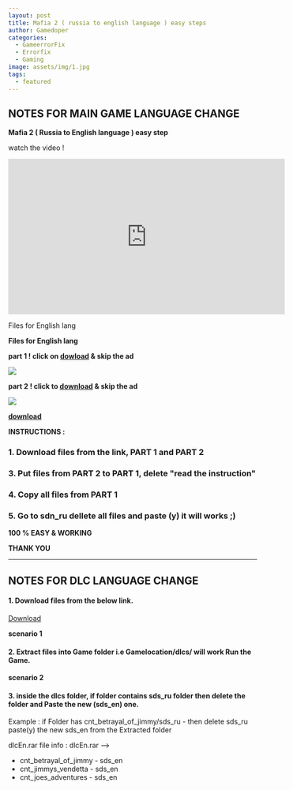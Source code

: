 ```yaml
---
layout: post
title: Mafia 2 ( russia to english language ) easy steps
author: Gamedoper
categories:
  - GameerrorFix
  - Errorfix
  - Gaming
image: assets/img/1.jpg
tags:
  - featured
---
```


## NOTES FOR MAIN GAME LANGUAGE CHANGE

**Mafia 2 ( Russia to English language ) easy step**

watch the video \!

<iframe width="560" height="315" src="https://www.youtube.com/embed/S9UhaHJS8R4" frameborder="0" allow="accelerometer; autoplay; encrypted-media; gyroscope; picture-in-picture" allowfullscreen=""></iframe>

Files for English lang

**Files for English lang**

**part 1 \! click on [dowload](http://www.mediafire.com/download/2xr2xjgdbda4o5u/PART+1.zip) & skip the ad**

**[![](https://camo.githubusercontent.com/504334f3967c4810038866e52853b879a70061b8/68747470733a2f2f342e62702e626c6f6773706f742e636f6d2f2d76595679446573594139672f566978744d6b464d625a492f41414141414141414161732f3678756b7968495a6161512f733230302f446f776e6c616f642e706e67)](http://j.gs/7Ewl)**

**part 2 \! click to [download](http://www.mediafire.com/file/ujbh9j3ho2sp6b3/PART_2.zip) & skip the ad**

[![](https://camo.githubusercontent.com/504334f3967c4810038866e52853b879a70061b8/68747470733a2f2f342e62702e626c6f6773706f742e636f6d2f2d76595679446573594139672f566978744d6b464d625a492f41414141414141414161732f3678756b7968495a6161512f733230302f446f776e6c616f642e706e67)](http://j.gs/8skZ)

**[download](http://j.gs/8skZ)**

**INSTRUCTIONS :**

### 1\. Download files from the link, PART 1 and PART 2

### 3\. Put files from PART 2 to PART 1, delete "read the instruction"

### 4\. Copy all files from PART 1

### 5\. Go to sdn\_ru dellete all files and paste (y) it will works ;)

**100 % EASY & WORKING**

**THANK YOU**

---

## NOTES FOR DLC LANGUAGE CHANGE

#### 1\. Download files from the below link.

[Download](http://www.mediafire.com/file/ae0of9zks1v488u/dlcEn.rar/file)

**scenario 1**

#### 2\. Extract files into Game folder i.e Gamelocation/dlcs/ will work Run the Game.

**scenario 2**

#### 3\. inside the dlcs folder, if folder contains sds\_ru folder then delete the folder and Paste the new (sds\_en) one.

Example : if Folder has cnt\_betrayal\_of\_jimmy/sds\_ru - then delete sds\_ru paste(y) the new sds\_en from the Extracted folder

dlcEn.rar file info : dlcEn.rar –&gt;

* cnt\_betrayal\_of\_jimmy - sds\_en
* cnt\_jimmys\_vendetta - sds\_en
* cnt\_joes\_adventures - sds\_en